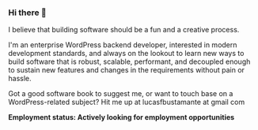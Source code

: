 ### Hi there 👋

I believe that building software should be a fun and a creative process.

I'm an enterprise WordPress backend developer, interested in modern development standards, and always on the lookout to learn new ways to build software that is robust, scalable, performant, and decoupled enough to sustain new features and changes in the requirements without pain or hassle. 

Got a good software book to suggest me, or want to touch base on a WordPress-related subject? Hit me up at lucasfbustamante at gmail com

**Employment status: Actively looking for employment opportunities**
